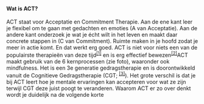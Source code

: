 #### Wat is ACT?
ACT staat voor Acceptatie en Commitment Therapie. Aan de ene kant leer je flexibel om te gaan met gedachten en emoties (A van Acceptatie). Aan de andere kant onderzoek je wat je écht wilt in het leven en maakt daar concrete stappen in (C van Commitment). Ruimte maken in je hoofd zodat je meer in actie komt. En dat werkt erg goed. ACT is niet voor niets een van de populairste therapieën van deze tijd<sup class="footnote-ref"><a href="#bassie" id="adriaan">[1]</a></sup> en is erg effectief bewezen<sup class="footnote-ref"><a href="#bassie2" id="adriaan2">[2]</a></sup>ACT maakt gebruik van de 6 kernprocessen (zie foto), waaronder ook mindfulness. Het is een 3e generatie gedragstherapie en is doorontwikkeld vanuit de Cognitieve Gedragstherapie (CGT; <sup class="footnote-ref"><a href="#bassie3" id="adriaan3">[3]</a></sup>). Het grote verschil is dat je bij ACT leert hoe je mentale ervaringen kan accepteren voor wat ze zijn terwijl CGT deze juist poogt te veranderen. Waarom ACT er zo over denkt wordt je duidelijk na de volgende korte
